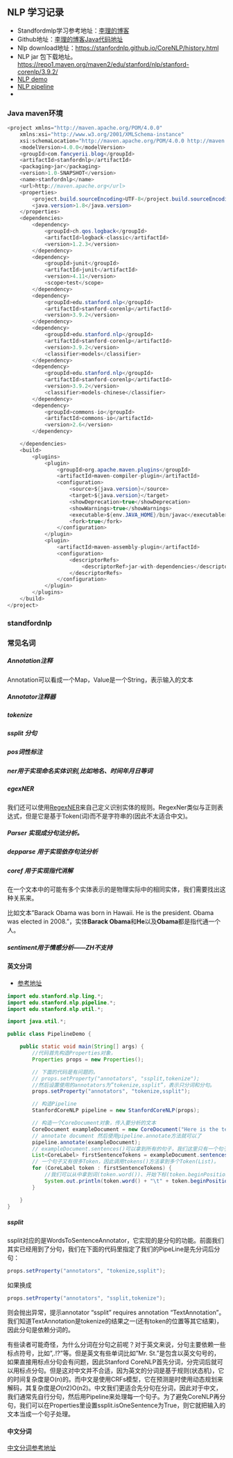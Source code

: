 ## NLP 学习记录

- Standfordmlp学习参考地址：[李理的博客](https://fancyerii.github.io/books/stanfordnlp/)
- Github地址：[李理的博客Java代码地址](https://github.com/fancyerii/blog-codes/tree/master/stanfordnlp)
- Nlp download地址：https://stanfordnlp.github.io/CoreNLP/history.html
- NLP jar 包下载地址。https://repo1.maven.org/maven2/edu/stanford/nlp/stanford-corenlp/3.9.2/
- [NLP demo](https://stanfordnlp.github.io/CoreNLP/demo.html)
- [NLP pipeline](https://stanfordnlp.github.io/CoreNLP/pipeline.html)
- 

### Java maven环境

```java
<project xmlns="http://maven.apache.org/POM/4.0.0"
	xmlns:xsi="http://www.w3.org/2001/XMLSchema-instance"
	xsi:schemaLocation="http://maven.apache.org/POM/4.0.0 http://maven.apache.org/maven-v4_0_0.xsd">
	<modelVersion>4.0.0</modelVersion>
	<groupId>com.fancyerii.blog</groupId>
	<artifactId>stanfordnlp</artifactId>
	<packaging>jar</packaging>
	<version>1.0-SNAPSHOT</version>
	<name>stanfordnlp</name>
	<url>http://maven.apache.org</url>
	<properties>
		<project.build.sourceEncoding>UTF-8</project.build.sourceEncoding>
		<java.version>1.8</java.version>
	</properties>
	<dependencies>
		<dependency>
			<groupId>ch.qos.logback</groupId>
			<artifactId>logback-classic</artifactId>
			<version>1.2.3</version>
		</dependency>
		<dependency>
			<groupId>junit</groupId>
			<artifactId>junit</artifactId>
			<version>4.11</version>
			<scope>test</scope>
		</dependency>
		<dependency>
			<groupId>edu.stanford.nlp</groupId>
			<artifactId>stanford-corenlp</artifactId>
			<version>3.9.2</version>
		</dependency>
		<dependency>
			<groupId>edu.stanford.nlp</groupId>
			<artifactId>stanford-corenlp</artifactId>
			<version>3.9.2</version>
			<classifier>models</classifier>
		</dependency>
		<dependency>
			<groupId>edu.stanford.nlp</groupId>
			<artifactId>stanford-corenlp</artifactId>
			<version>3.9.2</version>
			<classifier>models-chinese</classifier>
		</dependency>
		<dependency>
			<groupId>commons-io</groupId>
			<artifactId>commons-io</artifactId>
			<version>2.6</version>
		</dependency>

	</dependencies>
	<build>
		<plugins>
			<plugin>
				<groupId>org.apache.maven.plugins</groupId>
				<artifactId>maven-compiler-plugin</artifactId>
				<configuration>
					<source>${java.version}</source>
					<target>${java.version}</target>
					<showDeprecation>true</showDeprecation>
					<showWarnings>true</showWarnings>
					<executable>${env.JAVA_HOME}/bin/javac</executable>
					<fork>true</fork>
				</configuration>
			</plugin>
			<plugin>
				<artifactId>maven-assembly-plugin</artifactId>
				<configuration>
					<descriptorRefs>
						<descriptorRef>jar-with-dependencies</descriptorRef>
					</descriptorRefs>
				</configuration>
			</plugin>
		</plugins>
	</build>
</project>

```

### standfordnlp

### 常见名词

##### Annotation注释

Annotation可以看成一个Map，Value是一个String，表示输入的文本

##### Annotator注释器

##### tokenize

##### ssplit 分句

##### pos词性标注

##### ner用于实现命名实体识别,比如地名、时间年月日等词

##### egexNER  

我们还可以使用[RegexNER](https://nlp.stanford.edu/software/regexner.html)来自己定义识别实体的规则。RegexNer类似与正则表达式，但是它是基于Token(词)而不是字符串的(因此不太适合中文)。

##### Parser 实现成分句法分析。

##### depparse 用于实现依存句法分析

##### coref 用于实现指代消解

在一个文本中的可能有多个实体表示的是物理实际中的相同实体，我们需要找出这种关系来。

比如文本”Barack Obama was born in Hawaii. He is the president. Obama was elected in 2008.”，实体**Barack Obama**和**He**以及**Obama**都是指代通一个人。

##### sentiment用于情感分析——ZH不支持



#### 英文分词

- [参考地址](https://fancyerii.github.io/books/stanfordnlp/)

```java
import edu.stanford.nlp.ling.*;
import edu.stanford.nlp.pipeline.*;
import edu.stanford.nlp.util.*;

import java.util.*;

public class PipelineDemo {

    public static void main(String[] args) {
        //代码首先构造Properties对象，
        Properties props = new Properties();

        // 下面的代码是有问题的。
        // props.setProperty("annotators", "ssplit,tokenize");
        //然后设置使用的annotators为”tokenize,ssplit”，表示只分词和分句。
        props.setProperty("annotators", "tokenize,ssplit");

        // 构造Pipeline
        StanfordCoreNLP pipeline = new StanfordCoreNLP(props);

        // 构造一个CoreDocument对象，传入要分析的文本
        CoreDocument exampleDocument = new CoreDocument("Here is the text to tokenize.");
        // annotate document 然后使用pipeline.annotate方法就可以了
        pipeline.annotate(exampleDocument);
        // exampleDocument.sentences()可以拿到所有的句子，我们这里只有一个句子，因此可以再用get(0)拿到第一个句子的处理结果
        List<CoreLabel> firstSentenceTokens = exampleDocument.sentences().get(0).tokens();
        // 一个句子又有很多Token，因此调用tokens()方法拿到多个Token(List)。
        for (CoreLabel token : firstSentenceTokens) {
            //我们可以从中拿到词(token.word())、开始下标(token.beginPosition())和结束下标(token.endPosition())。
            System.out.println(token.word() + "\t" + token.beginPosition() + "\t" + token.endPosition());
        }

    }
}
```

##### ssplit

ssplit对应的是WordsToSentenceAnnotator，它实现的是分句的功能。前面我们其实已经用到了分句，我们在下面的代码里指定了我们的PipeLine是先分词后分句：

```java
props.setProperty("annotators", "tokenize,ssplit");
```

如果换成

```java
props.setProperty("annotators", "ssplit,tokenize");
```

则会抛出异常，提示annotator “ssplit” requires annotation “TextAnnotation”。我们知道TextAnnotation是tokenize的结果之一(还有token的位置等其它结果)，因此分句是依赖分词的。

有些读者可能奇怪，为什么分词在分句之前呢？对于英文来说，分句主要依赖一些标点符号，比如”,.!?”等。但是英文有些单词比如”Mr. St.”是包含以英文句号的，如果直接用标点分句会有问题，因此Stanford CoreNLP首先分词，分完词后就可以用标点分句。但是这对中文并不合适，因为英文的分词是基于规则(状态机)，它的时间复杂度是O(n)的。而中文是使用CRFs模型，它在预测是时使用动态规划来解码，其复杂度是𝑂(𝑛2)O(n2)。中文我们更适合先分句在分词，因此对于中文，我们通常先自行分句，然后用Pipeline来处理每一个句子。为了避免CoreNLP再分句，我们可以在Properties里设置ssplit.isOneSentence为True，则它就把输入的文本当成一个句子处理。

#### 中文分词

[中文分词参考地址](https://blog.csdn.net/macanv/article/details/72993873)




